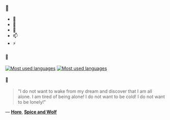 ### 👋

- 🔭
- 🌱
- 💬
- 📫
- ⚡

#### 🧏

[![Most used languages](https://github-readme-stats-aynah.vercel.app/api/top-langs/?username=aynh&theme=solarized-dark&langs_count=6&layout=compact&hide_title=true)](https://github.com/anuraghazra/github-readme-stats#gh-dark-mode-only)
[![Most used languages](https://github-readme-stats-aynah.vercel.app/api/top-langs/?username=aynh&theme=solarized-light&langs_count=6&layout=compact&hide_title=true)](https://github.com/anuraghazra/github-readme-stats#gh-light-mode-only)

#### 💬

> "I do not want to wake from my dream and discover that I am all alone. I am tired of being alone! I do not want to be cold! I do not want to be lonely!"

&mdash; [**Horo**](https://myanimelist.net/character.php?q=Horo&cat=character), [**Spice and Wolf**](https://myanimelist.net/search/all?q=Spice%20and%20Wolf&cat=all)
